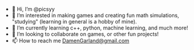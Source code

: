 - 👋 Hi, I’m @picsyy
- 👀 I’m interested in making games and creating fun math simulations, "studying" (learning in general is a hobby of mine).
- 🌱 I’m currently learning c++, python, machine learning, and much more!
- 💞️ I’m looking to collaborate on games, or other fun projects!
- 📫 How to reach me DamenGarland@gmail.com

<!---
picsyy/picsyy is a ✨ special ✨ repository because its `README.md` (this file) appears on your GitHub profile.
You can click the Preview link to take a look at your changes.
--->
